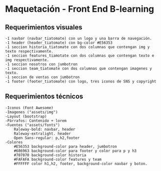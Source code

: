 ﻿# Maquetación - Front End B-learning

## Requerimientos visuales

	-1 navbar (navbar_tiatomate) con un logo y una barra de navegación.
	-1 header (header_tiatomate) con bg-color #E56353
	-1 seccion historia_tiatomate con dos columnas que contengan img y texto respectivamente.
	-1 seccion features_tiamotate con dos columnas que contengan texto e img respectivamente.
	-1 seccion nosotros con jumbotron
	-1 seccion team_tiatomate con dos columnas que contengan imagenes y texto.
	-1 seccion de ventas con jumbotron
	-1 footer (footer_tiatomate) con logo, tres iconos de SNS y copyright

## Requerimientos técnicos

	-Iconos (Font Awesome)
	-Imagenes ("assets/img")
	-Layout (bootstrap)
	-Párrafos: Contenido + lorem
	-Fuentes ("assets/fonts")
		Raleway-bold: navbar, header
		Raleway-extralight. header
		Open Sans-regular: p,h2,footer
	-Colores
		#E56353 background-color para header, jumbotron
		#686963 background-color para footer y color para p y h3
		#707070 background-color historia
		#FAFAFA background-color features y team
		#FFFFFF color h1,h2, footer, background-color navbar y boton.



